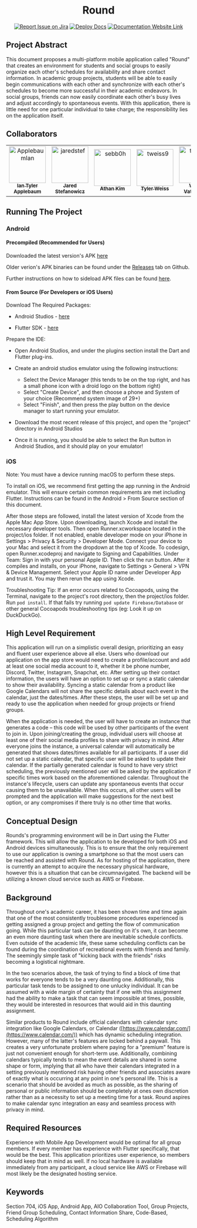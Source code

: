 <div align="center">

# Round

[![Report Issue on Jira](https://img.shields.io/badge/Report%20Issues-Jira-0052CC?style=flat&logo=jira-software)](https://temple-cis-projects-in-cs.atlassian.net/jira/software/c/projects/DT/issues) [![Deploy Docs](https://github.com/ApplebaumIan/tu-cis-4398-docs-template/actions/workflows/deploy.yml/badge.svg)](https://github.com/ApplebaumIan/tu-cis-4398-docs-template/actions/workflows/deploy.yml) [![Documentation Website Link](https://img.shields.io/badge/-Documentation%20Website-brightgreen)](https://capstone-projects-2023-spring.github.io/project-groupmeet/)

</div>

<h2> Project Abstract </h2>

This document proposes a multi-platform mobile application called "Round" that creates an environment for students and social groups to easily organize each other's schedules for availability and share contact information. In academic group projects, students will be able to easily begin communications with each other and synchronize with each other's schedules to become more successful in their academic endeavors. In social groups, friends can now easily coordinate each other's busy lives and adjust accordingly to spontaneous events. With this application, there is little need for one particular individual to take charge; the responsibility lies on the application itself.

<h2> Collaborators </h2>
<table>
<tr>
    <td align="center">
        <a href="https://github.com/ApplebaumIan">
            <img src="https://avatars.githubusercontent.com/u/9451941?v=4" width="100;" alt="ApplebaumIan"/>
            <br />
            <sub><b>Ian Tyler Applebaum</b></sub>
        </a>
    </td>
    <td align="center">
        <a href="https://github.com/jaredstef">
            <img src="https://avatars.githubusercontent.com/u/7342882?v=4" width="100;" alt="jaredstef"/>
            <br />
            <sub><b>Jared Stefanowicz</b></sub>
        </a>
    </td>
    <td align="center">
        <a href="https://github.com/sebb0h">
            <img src="https://avatars.githubusercontent.com/u/55416603?v=4" width="100;" alt="sebb0h"/>
            <br />
            <sub><b>Athan Kim</b></sub>
        </a>
    </td>
    <td align="center">
        <a href="https://github.com/tweiss9">
            <img src="https://avatars.githubusercontent.com/u/58699300?v=4" width="100;" alt="tweiss9"/>
            <br />
            <sub><b>Tyler Weiss</b></sub>
        </a>
    </td>
    <td align="center">
        <a href="https://github.com/vvattap">
            <img src="https://avatars.githubusercontent.com/u/63315944?v=4" width="100;" alt="tweiss9"/>
            <br />
            <sub><b>Varsha Vattappally</b></sub>
        </a>
    </td>
    <td align="center">
        <a href="https://github.com/KAAzadi">
            <img src="https://avatars.githubusercontent.com/u/70913312?v=4" width="100;" alt="tweiss9"/>
            <br />
            <sub><b>Kian Azadi</b></sub>
        </a>
    </td>
    <td align="center">
        <a href="https://github.com/JerrellLewis">
            <img src="https://avatars.githubusercontent.com/u/89744097?v=4" width="100;" alt="tweiss9"/>
            <br />
            <sub><b>Jerrell Lewis</b></sub>
        </a> 
    </td>
</tr>
</table>

<h2> Running The Project </h2>

### Android

#### Precompiled (Recommended for Users)

Downloaded the latest version's APK [here](https://github.com/Capstone-Projects-2023-Spring/project-groupmeet/releases/download/4.0/app-release.apk)

Older verion's APK binaries can be found under the [Releases](https://github.com/Capstone-Projects-2023-Spring/project-groupmeet/releases) tab on Github.

Further instructions on how to sideload APK files can be found [here](https://www.lifewire.com/install-apk-on-android-4177185).

#### From Source (For Developers or iOS Users)

Download The Required Packages:

- Android Studios - [here](https://developer.android.com/studio?gclid=Cj0KCQjwtsCgBhDEARIsAE7RYh3GLldIaM0FTlhDIounMzKd5c-MJrDKD7v7xqhQNtEqvpgtDDfMWqMaAjDNEALw_wcB&gclsrc=aw.ds)

- Flutter SDK - [here](https://docs.flutter.dev/get-started/install?gclid=Cj0KCQjwtsCgBhDEARIsAE7RYh2nAMF4Wf0BBWiHCr23FdQzAFEU5jo0ZYbOUzh4WztsIqaX2AsCFkoaAimtEALw_wcB&gclsrc=aw.ds)

Prepare the IDE:

<p>

- Open Android Studios, and under the plugins section install the Dart and Flutter plug-ins.

- Create an android studios emulator using the following instructions:

    - Select the Device Manager (this tends to be on the top right, and has a small phone icon with a droid logo on the bottom right)
    - Select "Create Device", and then choose a phone and System of your choice (Recommend system image of 29+)
    - Select "Finish", and then press the play button on the device manager to start running your emulator.
    
- Download the most recent release of this project, and open the "project" directory in Android Studios

- Once it is running, you should be able to select the Run button in Android Studios, and it should play on your emulator!
</p>

### iOS

Note: You must have a device running macOS to perform these steps.

To install on iOS, we recommend first getting the app running in the Android emulator. This will ensure certain common requirements are met including Flutter. Instructions can be found in the Android > From Source section of this document.

After those steps are followed, install the latest version of Xcode from the Apple Mac App Store. Upon downloading, launch Xcode and install the necessary developer tools. Then open Runner.xcworkspace located in the project/ios folder. If not enabled, enable developer mode on your iPhone in Settings > Privacy & Security > Developer Mode. Connect your device to your Mac and select it from the dropdown at the top of Xcode. To codesign, open Runner.xcodeproj and navigate to Signing and Capabilities. Under Team: Sign in with your personal Apple ID. Then click the run button. After it compiles and installs, on your iPhone, navigate to Settings > General > VPN & Device Management. Select your Apple ID name under Developer App and trust it. You may then rerun the app using Xcode.

Troubleshooting Tip: If an error occurs related to Cocoapods, using the Terminal, navigate to the project's root directory, then the project/ios folder. Run `pod install`. If that fails try running `pod update Firebase/Database` or other general Cocoapods troubleshooting tips (eg: Look it up on DuckDuckGo).

<h2> High Level Requirement </h2>

This application will run on a simplistic overall design, prioritizing an easy and fluent user experience above all else. Users who download our application on the app store would need to create a profile/account and add at least one social media account to it, whether it be phone number, Discord, Twitter, Instagram, Snapchat, etc. After setting up their contact information, the users will have an option to set up or sync a static calendar to show their availability. Syncing a static calendar from a product like Google Calendars will not share the specific details about each event in the calendar, just the dates/times. After these steps, the user will be set up and ready to use the application when needed for group projects or friend groups.

When the application is needed, the user will have to create an instance that generates a code – this code will be used by other participants of the event to join in. Upon joining/creating the group, individual users will choose at least one of their social media profiles to share with privacy in mind. After everyone joins the instance, a universal calendar will automatically be generated that shows dates/times available for all participants. If a user did not set up a static calendar, that specific user will be asked to update their calendar. If the partially generated calendar is found to have very strict scheduling, the previously mentioned user will be asked by the application if specific times work based on the aforementioned calendar. Throughout the instance's lifecycle, users can update any spontaneous events that occur causing them to be unavailable. When this occurs, all other users will be prompted and the application will make suggestions for the next best option, or any compromises if there truly is no other time that works.

<h2> Conceptual Design </h2>

Rounds's programming environment will be in Dart using the Flutter framework. This will allow the application to be developed for both iOS and Android devices simultaneously. This is to ensure that the only requirement to use our application is owning a smartphone so that the most users can be reached and assisted with Round. As for hosting of the application, there is currently an attempt to acquire the necessary physical hardware, however this is a situation that can be circumnavigated. The backend will be utilizing a known cloud service such as AWS or Firebase.

<h2> Background </h2>

Throughout one's academic career, it has been shown time and time again that one of the most consistently troublesome procedures experienced is getting assigned a group project and getting the flow of communication going. While this particular task can be daunting on it's own, it can become an even more daunting task when there are inevitable schedule conflicts. Even outside of the academic life, these same scheduling conflicts can be found during the coordination of recreational events with friends and family. The seemingly simple task of "kicking back with the friends" risks becoming a logistical nightmare.

In the two scenarios above, the task of trying to find a block of time that works for everyone tends to be a very daunting one. Additionally, this particular task tends to be assigned to one unlucky individual. It can be assumed with a wide margin of certainty that if one with this assignment had the ability to make a task that can seem impossible at times, possible, they would be interested in resources that would aid in this daunting assignment.

Similar products to Round include official calendars with calendar sync integration like Google Calendars, or Calendar ([https://www.calendar.com/](https://www.calendar.com/)) which has dynamic scheduling integration. However, many of the latter's features are locked behind a paywall. This creates a very unfortunate problem where paying for a "premium" feature is just not convenient enough for short-term use. Additionally, combining calendars typically tends to mean the event details are shared in some shape or form, implying that all who have their calendars integrated in a setting previously mentioned risk having other friends and associates aware of exactly what is occurring at any point in one's personal life. This is a scenario that should be avoided as much as possible, as the sharing of personal or public information should be completely at ones own discretion rather than as a necessity to set up a meeting time for a task. Round aspires to make calendar sync integration an easy and seamless process with privacy in mind.

<h2> Required Resources </h2>

Experience with Mobile App Development would be optimal for all group members. If every member has experience with Flutter specifically, that would be the best. This application prioritizes user experience, so members should keep that in mind as well. If no local hardware is available immediately from any participant, a cloud service like AWS or Firebase will most likely be the designated hosting service.

<h2> Keywords </h2>

Section 704, iOS App, Android App, AIO Collaboration Tool, Group Projects, Friend Group Scheduling, Contact Information Share, Code-Based, Scheduling Algorithm
